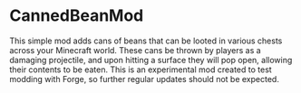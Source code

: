 # CannedBeanMod
This simple mod adds cans of beans that can be looted in various chests across your Minecraft world. These cans be thrown by players as a damaging projectile, and upon hitting a surface they will pop open, allowing their contents to be eaten. This is an experimental mod created to test modding with Forge, so further regular updates should not be expected.
